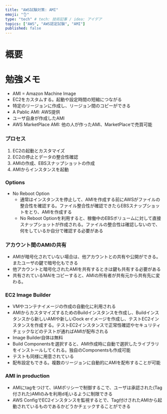 ```yaml
---
title: "AWS試験対策: AMI"
emoji: "👌"
type: "tech" # tech: 技術記事 / idea: アイデア
topics: ["AWS", "AWS認定試験", "AMI"]
published: false
---
```


# 概要

# 勉強メモ

- AMI = Amazon Machine Image
- EC2をカスタムする。起動や設定時間の短縮につながる
- 特定のリージョンに作成し、リージョン間のコピーができる
- A Pablic AMI: AWS提供
- ユーザ自身が作成したAMI
- AWS MarketPlace AMI: 他の人が作ったAMI、MarketPlaceで売買可能

### プロセス

1. EC2の起動とカスタマイズ
2. EC2の停止とデータの整合性確認
3. AMIの作成、EBSスナップショットの作成
4. AMIからインスタンスを起動

### Options

- No Reboot Option
  - 通常はインスタンスを停止して、AMIを作成する前にAWSがファイルの整合性を確認する。ファイル整合性が確認できたらEBSスナップショットをとり、AMIを作成する
  - No Reboot Optionを利用すると、稼働中のEBSボリュームに対して直接スナップショットが作成される。ファイルの整合性は確認しないので、何をしているか自分で確認する必要がある

### アカウント間のAMIの共有

- AMIが暗号化されていない場合は、他アカウントとの共有や公開ができる。またユーザの鍵で暗号化もできる
- 他アカウントと暗号化されたAMIを共有するときは鍵も共有する必要がある
- 共有されているMAIをコピーすると、AMIの所有者が共有元から共有先に変わる。

### EC2 Image Builder

- VMやコンテナイメージの作成の自動化に利用される
- AMIからカスタマイズするためのBuildインスタンスを作成し、Buildインスタンスから新しいAMIや新しいDock erイメージを作成し、テストEC2インスタンスを作成する。テストEC2インスタンスで正常性確認やセキュリティチェックなどのテストが通ればAMIが配布される
- Image Builder自体は無料
-  Build Componentsを選択すると、AMI作成時に自動で選択したライブラリをインストールしてくれる。独自のComponentsも作成可能
-  テストも同様に用意されている
-  配布設定もできる。複数のリージョンに自動的にAMIを配布することが可能

### AMI in production

- AMIにtagをつけて、IAMポリシーで制御するこで、ユーザは承認された(Tag付された)AMIのみを利用d毛いるように制限できる
- AWS ConfigでEC2インスタンスを監視するとで、Tag付けされたAMIから起動されているものであるかどうかチェックすることができる